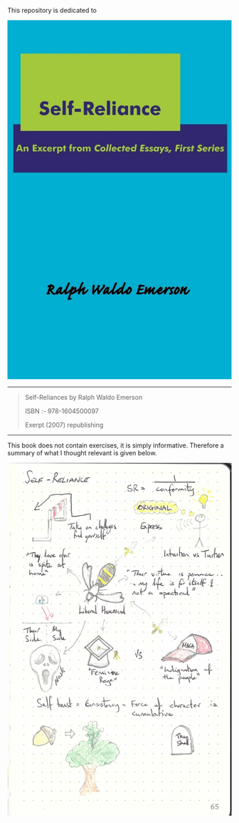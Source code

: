 This repository is dedicated to

![book_cover](book_cover.jpg)

---

> Self-Reliances by Ralph Waldo Emerson
>
> ISBN :- 978-1604500097
>
> Exerpt (2007) republishing

---


This book does not contain exercises, it is simply informative. Therefore a summary of what I thought relevant is given below. 

![self-reliance](self-reliance.jpg)

